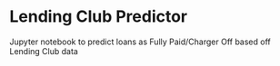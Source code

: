 # Lending Club Predictor
Jupyter notebook to predict loans as Fully Paid/Charger Off based off Lending Club data 
